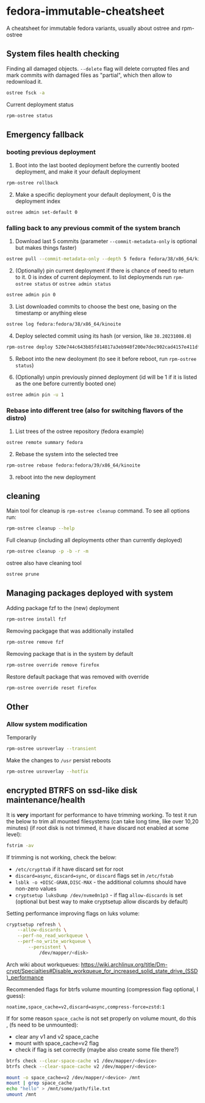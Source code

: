 # fedora-immutable-cheatsheet

A cheatsheet for immutable fedora variants, usually about ostree and rpm-ostree

## System files health checking

Finding all damaged objects. `--delete` flag will delete corrupted files and mark commits with damaged files as "partial", which then allow to redownload it.
```bash
ostree fsck -a
```

Current deployment status
```bash
rpm-ostree status
```

## Emergency fallback

### booting previous deployment

1. Boot into the last booted deployment before the currently booted deployment, and make it your default deployment

```bash
rpm-ostree rollback
```
2. Make a specific deployment your default deployment, 0 is the deployment index

```bash
ostree admin set-default 0
```

### falling back to any previous commit of the system branch

1. Download last 5 commits (parameter `--commit-metadata-only` is optional but makes things faster)
   
```bash
ostree pull --commit-metadata-only --depth 5 fedora fedora/38/x86_64/kinoite
```

2. (Optionally) pin current deployment if there is chance of need to return to it. 0 is index of current deployment. to list deploymends run `rpm-ostree status` or `ostree admin status`

```bash
ostree admin pin 0
```

3. List downloaded commits to choose the best one, basing on the timestamp or anything elese

```bash
ostree log fedora:fedora/38/x86_64/kinoite
```

4. Deploy selected commit using its hash (or version, like `38.20231008.0`)

```bash
rpm-ostree deploy 520e744c643b85fd14817a3eb948f200e7dec902cad4157e411dfeda2c6d7aab
```

5. Reboot into the new deoloyment (to see it before reboot, run `rpm-ostree status`)

6. (Optionally) unpin previously pinned deployment (id will be 1 if it is listed as the one before currently booted one)

```bash
ostree admin pin -u 1
```

### Rebase into different tree (also for switching flavors of the distro)

1. List trees of the ostree repository (fedora example)

```bash
ostree remote summary fedora
```

2. Rebase the system into the selected tree

```bash
rpm-ostree rebase fedora:fedora/39/x86_64/kinoite
```

3. reboot into the new deployment

## cleaning

Main tool for cleanup is `rpm-ostree cleanup` command. To see all options run:

```bash
rpm-ostree cleanup --help
```

Full cleanup (including all deployments other than currently deployed)
```bash
rpm-ostree cleanup -p -b -r -m
```

ostree also have cleaning tool

```bash
ostree prune
```

## Managing packages deployed with system

Adding package fzf to the (new) deployment

```bash
rpm-ostree install fzf
```

Removing packgage that was additionally installed

```bash
rpm-ostree remove fzf
```

Removing package that is in the system by default

```bash
rpm-ostree override remove firefox
```

Restore default package that was removed with override

```bash
rpm-ostree override reset firefox
```

## Other

### Allow system modification

Temporarily

```bash
rpm-ostree usroverlay --transient
````

Make the changes to `/usr` persist reboots

```bash
rpm-ostree usroverlay --hotfix
```

## encrypted BTRFS on ssd-like disk maintenance/health

It is **very** important for performance to have trimming working. To test it
run the below to trim all mounted filesystems (can take long time, like over
10,20 minutes) (if root disk is not trimmed, it have discard not enabled at
some level):

```bash
fstrim -av
```

If trimming is not working, check the below:

- `/etc/crypttab` if it have discard set for root
- `discard=async`, `discard=sync`, or `discard` flags set in `/etc/fstab`
- `lsblk -o +DISC-GRAN,DISC-MAX` - the additional columns should have non-zero values
- `cryptsetup luksDump /dev/nvme0n1p3` - if flag `allow-discards` is set
(optional but best way to make cryptsetup allow discards by default)

Setting performance improving flags on luks volume:

```bash
cryptsetup refresh \
    --allow-discards \
    --perf-no_read_workqueue \
    --perf-no_write_workqueue \
        --persistent \
            /dev/mapper/<disk>
```

Arch wiki about workqueues: https://wiki.archlinux.org/title/Dm-crypt/Specialties#Disable_workqueue_for_increased_solid_state_drive_(SSD)_performance

Recommended flags for btrfs volume mounting (compression flag optional, I guess):

```
noatime,space_cache=v2,discard=async,compress-force=zstd:1
```

If for some reason `space_cache` is not set properly on volume mount, do this
, (fs need to be unmounted):

- clear any v1 and v2 space_cache
- mount with space_cache=v2 flag
- check if flag is set correctly (maybe also create some file there?)

```bash
btrfs check --clear-space-cache v1 /dev/mapper/<device>
btrfs check --clear-space-cache v2 /dev/mapper/<device>

mount -o space_cache=v2 /dev/mapper/<device> /mnt
mount | grep space_cache
echo "hello" > /mnt/some/path/file.txt
umount /mnt
```
